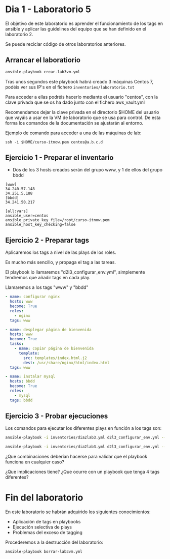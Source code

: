 # Dia 1 - Laboratorio 5

El objetivo de este laboratorio es aprender el funcionamiento de los tags en ansible y aplicar 
las guidelines del equipo que se han definido en el laboratorio 2.

Se puede reciclar código de otros laboratorios anteriores.


## Arrancar el laboratiorio

```bash
ansible-playbook crear-lab3vm.yml
```

Tras unos segundos este playbook habrá creado 3 máquinas Centos 7, podéis ver sus IP's en el
fichero ```inventories/laboratorio.txt```

Para acceder a ellas podréis hacerlo mediante el usuario "centos", con la clave privada que
se os ha dado junto con el fichero aws_vault.yml

Recomendamos dejar la clave privada en el directorio $HOME del usuario que vayáis a usar
en la VM de laboratorio que se usa para control. De esta forma los comandos de la documentación
se ajustarán al entorno.

Ejemplo de comando para acceder a una de las máquinas de lab:

```ssh -i $HOME/curso-itnow.pem centos@a.b.c.d```

## Ejercicio 1 - Preparar el inventario

- Dos de los 3 hosts creados serán del grupo www, y 1 de ellos del grupo bbdd

```
[www]
34.240.57.148
34.251.5.188
[bbdd]
34.241.50.217

[all:vars]
ansible_user=centos
ansible_private_key_file=/root/curso-itnow.pem
ansible_host_key_checking=false
```

## Ejercicio 2 - Preparar tags

Aplicaremos los tags a nivel de las plays de los roles.

Es mucho más sencillo, y propaga el tag a las tareas.
 
El playbook lo llamaremos "d2l3_configurar_env.yml", simplemente tendremos que añadir tags en cada play.

Llamaremos a los tags "www" y "bbdd"

```yaml
- name: configurar nginx
  hosts: www
  become: True
  roles:
    - nginx
  tags: www

- name: desplegar página de bienvenida
  hosts: www
  become: True
  tasks:
    - name: copiar página de bienvenida
      template:
        src: templates/index.html.j2
        dest: /usr/share/nginx/html/index.html
  tags: www

- name: instalar mysql
  hosts: bbdd
  become: True
  roles:
    - mysql
  tags: bbdd
```

## Ejercicio 3 - Probar ejecuciones

Los comandos para ejecutar los diferentes plays en función a los tags son:

```bash
ansible-playbook -i inventories/dia2lab3.yml d2l3_configurar_env.yml --tags www
```

```bash
ansible-playbook -i inventories/dia2lab3.yml d2l3_configurar_env.yml --tags bbdd
```

¿Que combinaciones deberían hacerse para validar que el playbook funciona en cualquier caso?

¿Que implicaciones tiene? ¿Que ocurre con un playbook que tenga 4 tags diferentes?


# Fin del laboratorio

En este laboratorio se habrán adquirido los siguientes conocimientos:
- Aplicación de tags en playbooks
- Ejecución selectiva de plays
- Problemas del exceso de tagging 

Procederemos a la destrucción del laboratorio:

```bash
ansible-playbook borrar-lab3vm.yml
```
